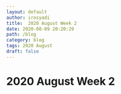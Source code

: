 ```yaml
---
layout: default
author: irosyadi
title:  2020 August Week 2
date: 2020-08-09 20:20:29
path: /blog
category: blog
tags: 2020 August
draft: false
---
```


# 2020 August Week 2

